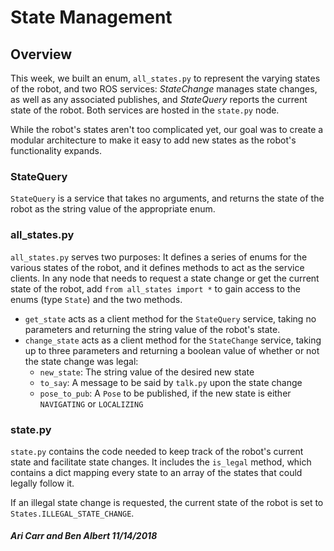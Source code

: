 # State Management

## Overview

This week, we built an enum, `all_states.py` to represent the varying states of the robot, and two ROS services: _StateChange_ manages state changes, as well as any associated publishes, and _StateQuery_ reports the current state of the robot. Both services are hosted in the `state.py` node.

While the robot's states aren't too complicated yet, our goal was to create a modular architecture to make it easy to add new states as the robot's functionality expands.

### StateQuery

`StateQuery` is a service that takes no arguments, and returns the state of the robot as the string value of the appropriate enum.

### all\_states.py

`all_states.py` serves two purposes: It defines a series of enums for the various states of the robot, and it defines methods to act as the service clients. In any node that needs to request a state change or get the current state of the robot, add `from all_states import *` to gain access to the enums \(type `State`\) and the two methods.

* `get_state` acts as a client method for the `StateQuery` service, taking no parameters and returning the string value of the robot's state.
* `change_state` acts as a client method for the `StateChange` service, taking up to three parameters and returning a boolean value of whether or not the state change was legal:
  * `new_state`: The string value of the desired new state
  * `to_say`: A message to be said by `talk.py` upon the state change
  * `pose_to_pub`: A `Pose` to be published, if the new state is either `NAVIGATING` or `LOCALIZING`

### state.py

`state.py` contains the code needed to keep track of the robot's current state and facilitate state changes. It includes the `is_legal` method, which contains a dict mapping every state to an array of the states that could legally follow it.

If an illegal state change is requested, the current state of the robot is set to `States.ILLEGAL_STATE_CHANGE`.

#### _Ari Carr and Ben Albert 11/14/2018_

